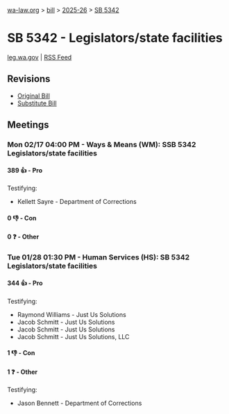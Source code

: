 [wa-law.org](/) > [bill](/bill/) > [2025-26](/bill/2025-26/) > [SB 5342](/bill/2025-26/sb/5342/)

# SB 5342 - Legislators/state facilities
[leg.wa.gov](https://app.leg.wa.gov/billsummary?BillNumber=5342&Year=2025&Initiative=false) | [RSS Feed](./rss.xml)

## Revisions
* [Original Bill](1/)
* [Substitute Bill](S/)

## Meetings
### Mon 02/17 04:00 PM - Ways & Means (WM): SSB 5342 Legislators/state facilities
#### 389 👍 - Pro
Testifying:
* Kellett Sayre - Department of Corrections

#### 0 👎 - Con

#### 0 ❓ - Other

### Tue 01/28 01:30 PM - Human Services (HS): SB 5342 Legislators/state facilities
#### 344 👍 - Pro
Testifying:
* Raymond Williams - Just Us Solutions
* Jacob Schmitt - Just Us Solutions
* Jacob Schmitt - Just Us Solutions
* Jacob Schmitt - Just Us Solutions, LLC

#### 1 👎 - Con

#### 1 ❓ - Other
Testifying:
* Jason Bennett - Department of Corrections
